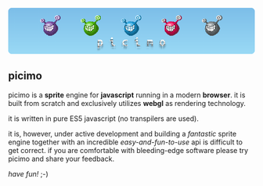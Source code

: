 ![picimo](/assets/images/picimo-nobingers.png)

## picimo

picimo is a __sprite__ engine for __javascript__ running in a modern __browser__. it is built from scratch and exclusively utilizes __webgl__ as rendering technology.

it is written in pure ES5 javascript (no transpilers are used).

it is, however, under active development and building a *fantastic* sprite engine together with an incredible *easy-and-fun-to-use* api is difficult to get correct. if you are comfortable with bleeding-edge software please try picimo and share your feedback.

*have fun!* ;-)



